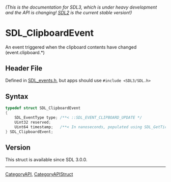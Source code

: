 ###### (This is the documentation for SDL3, which is under heavy development and the API is changing! [SDL2](https://wiki.libsdl.org/SDL2/) is the current stable version!)
# SDL_ClipboardEvent

An event triggered when the clipboard contents have changed (event.clipboard.*)

## Header File

Defined in [SDL_events.h](https://github.com/libsdl-org/SDL/blob/main/include/SDL3/SDL_events.h), but apps should use `#include <SDL3/SDL.h>`

## Syntax

```c
typedef struct SDL_ClipboardEvent
{
    SDL_EventType type; /**< ::SDL_EVENT_CLIPBOARD_UPDATE */
    Uint32 reserved;
    Uint64 timestamp;   /**< In nanoseconds, populated using SDL_GetTicksNS() */
} SDL_ClipboardEvent;
```

## Version

This struct is available since SDL 3.0.0.

----
[CategoryAPI](CategoryAPI), [CategoryAPIStruct](CategoryAPIStruct)

